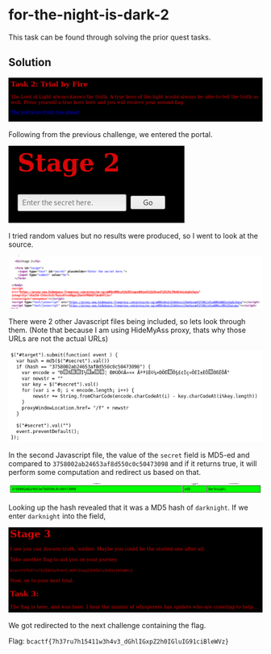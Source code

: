 # for-the-night-is-dark-2

This task can be found through solving the prior quest tasks.

## Solution

![](./1.png)

Following from the previous challenge, we entered the portal.

![](./2.png)

I tried random values but no results were produced, so I went to look at the source.

![](./3.png)

There were 2 other Javascript files being included, so lets look through them. (Note that because I am using HideMyAss proxy, thats why those URLs are not the actual URLs)

![](./4.png)

In the second Javascript file, the value of the ```secret``` field is MD5-ed and compared to ```3758002ab24653af8d550c0c50473098``` and if it returns true, it will perform some computation and redirect us based on that.

![](./5.png)

Looking up the hash revealed that it was a MD5 hash of ```darknight```. If we enter ```darknight``` into the field,

![](./6.png)

We got redirected to the next challenge containing the flag.

Flag: ```bcactf{7h37ru7h15411w3h4v3_dGhlIGxpZ2h0IGluIG91ciBleWVz}``` 